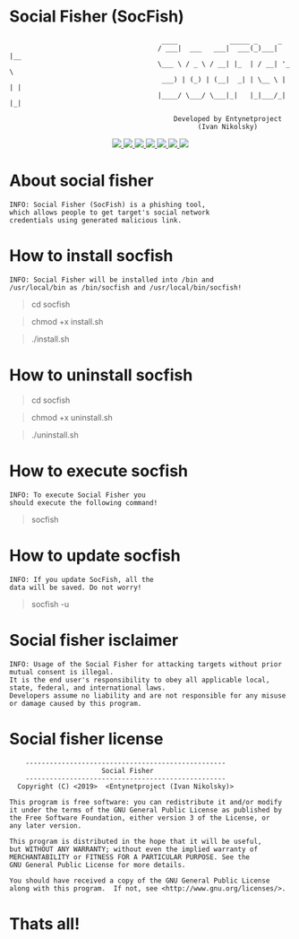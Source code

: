 # Social Fisher (SocFish)      

                                          ____             _____ _     _     
                                         / ___|  ___   ___|  ___(_)___| |__  
                                         \___ \ / _ \ / __| |_  | / __| '_ \ 
                                          ___) | (_) | (__|  _| | \__ \ | | |
                                         |____/ \___/ \___|_|   |_|___/_| |_|
                                        
                                             Developed by Entynetproject                
                                                   (Ivan Nikolsky)                


<p align="center">
  <a href="http://entynetproject.simplesite.com/">
    <img src="https://img.shields.io/badge/entynetproject-Ivan%20Nikolsky-blue.svg">
  </a> 
  <a href="https://github.com/entynetproject/socfish/releases">
    <img src="https://img.shields.io/github/release/entynetproject/socfish.svg">
  </a>
  <a href="https://wikipedia.org/wiki/Shell_script">
    <img src="https://img.shields.io/badge/language-shell-green.svg">
 </a>
  <a href="https://github.com/entynetproject/socfish">
      <img src="https://img.shields.io/badge/sites-18-red.svg?maxAge=2592000">
  </a>
  <a href="https://github.com/entynetproject/socfish/issues?q=is%3Aissue+is%3Aclosed">
      <img src="https://img.shields.io/github/issues/entynetproject/socfish.svg">
  </a>
  <a href="https://github.com/entynetproject/socfish/wiki">
      <img src="https://img.shields.io/badge/wiki%20-socfish-lightgrey.svg">
 </a>
<a href="https://mobile.twitter.com/entynetproject">
    <img src="https://img.shields.io/badge/twitter-entynetproject-blue.svg">
 </a>
</p>

# About social fisher

    INFO: Social Fisher (SocFish) is a phishing tool, 
    which allows people to get target's social network 
    credentials using generated malicious link.

# How to install socfish

    INFO: Social Fisher will be installed into /bin and 
    /usr/local/bin as /bin/socfish and /usr/local/bin/socfish!

> cd socfish

> chmod +x install.sh

> ./install.sh

# How to uninstall socfish

> cd socfish

> chmod +x uninstall.sh

> ./uninstall.sh


# How to execute socfish

    INFO: To execute Social Fisher you 
    should execute the following command!

> socfish

# How to update socfish

    INFO: If you update SocFish, all the
    data will be saved. Do not worry!

> socfish -u

# Social fisher isclaimer

    INFO: Usage of the Social Fisher for attacking targets without prior mutual consent is illegal. 
    It is the end user's responsibility to obey all applicable local, state, federal, and international laws. 
    Developers assume no liability and are not responsible for any misuse or damage caused by this program.

# Social fisher license

        --------------------------------------------------
                           Social Fisher         
        --------------------------------------------------
      Copyright (C) <2019>  <Entynetproject (Ivan Nikolsky)>

    This program is free software: you can redistribute it and/or modify
    it under the terms of the GNU General Public License as published by
    the Free Software Foundation, either version 3 of the License, or
    any later version.

    This program is distributed in the hope that it will be useful,
    but WITHOUT ANY WARRANTY; without even the implied warranty of
    MERCHANTABILITY or FITNESS FOR A PARTICULAR PURPOSE. See the
    GNU General Public License for more details.

    You should have received a copy of the GNU General Public License
    along with this program.  If not, see <http://www.gnu.org/licenses/>.
        

# Thats all!
